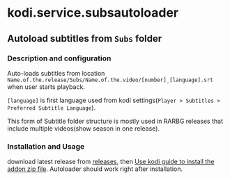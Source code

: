 # kodi.service.subsautoloader
## Autoload subtitles from `Subs` folder
### Description and configuration
Auto-loads subtitles from location `Name.of.the.release/Subs/Name.of.the.video/[number]_[language].srt` when user starts playback.

`[language]` is first language used from kodi settings(`Player > Subtitles > Preferred Subtitle Language`).

This form of Subtitle folder structure is mostly used in RARBG releases that include multiple videos(show season in one release).

### Installation and Usage
download latest release from [releases](https://github.com/recrof/kodi.service.subsautoloader/releases/), then [Use kodi guide to install the addon zip file](https://kodi.wiki/view/Archive:Install_add-ons_from_zip_files). Autoloader should work right after installation.
